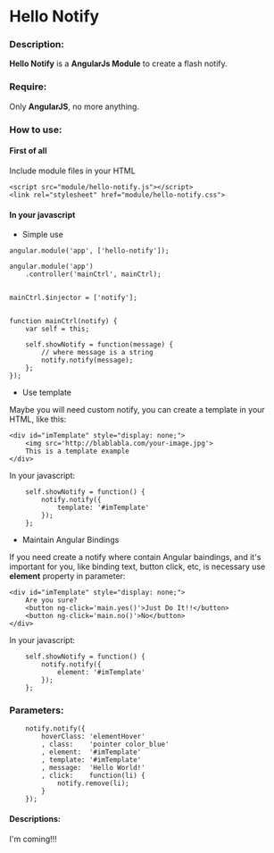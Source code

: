 # Hello Notify

### Description:
**Hello Notify** is a **AngularJs Module** to create a flash notify.

### Require:
Only **AngularJS**, no more anything.

### How to use:

#### First of all

Include module files in your HTML

```
<script src="module/hello-notify.js"></script>
<link rel="stylesheet" href="module/hello-notify.css">
```

#### In your javascript

- Simple use

```
angular.module('app', ['hello-notify']);

angular.module('app')
    .controller('mainCtrl', mainCtrl);


mainCtrl.$injector = ['notify'];


function mainCtrl(notify) {
    var self = this;

    self.showNotify = function(message) {
        // where message is a string
        notify.notify(message);
    };
});

```

- Use template

Maybe you will need custom notify, you can create a template in your HTML, like this:

```
<div id="imTemplate" style="display: none;">
    <img src='http://blablabla.com/your-image.jpg'>
    This is a template example
</div>
```

In your javascript:

```
    self.showNotify = function() {
        notify.notify({
            template: '#imTemplate'
        });
    };
```

- Maintain Angular Bindings

If you need create a notify where contain Angular baindings, and it's important for you, like binding text, button click, etc, is necessary use **element** property in parameter:

```
<div id="imTemplate" style="display: none;">
    Are you sure?
    <button ng-click='main.yes()'>Just Do It!!</button>
    <button ng-click='main.no()'>No</button>
</div>
```

In your javascript:

```
    self.showNotify = function() {
        notify.notify({
            element: '#imTemplate'
        });
    };
```

### Parameters:

```
    notify.notify({
        hoverClass: 'elementHover'
        , class:    'pointer color_blue'
        , element:  '#imTemplate'
        , template: '#imTemplate'
        , message:  'Hello World!'
        , click:    function(li) {
            notify.remove(li);
        }
    });
```

#### Descriptions:
I'm coming!!!